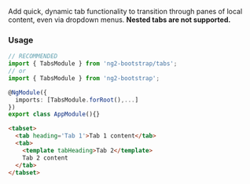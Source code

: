 Add quick, dynamic tab functionality to transition through panes of local content, even via dropdown menus. **Nested tabs are not supported.**

### Usage
```typescript
// RECOMMENDED
import { TabsModule } from 'ng2-bootstrap/tabs';
// or
import { TabsModule } from 'ng2-bootstrap';

@NgModule({
  imports: [TabsModule.forRoot(),...]
})
export class AppModule(){} 
```

```html
<tabset>
  <tab heading='Tab 1'>Tab 1 content</tab>
  <tab>
    <template tabHeading>Tab 2</template>
    Tab 2 content
  </tab>
</tabset>
```
